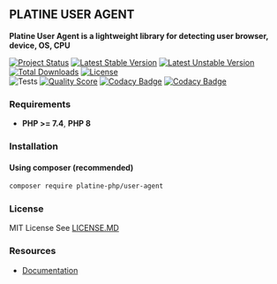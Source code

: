 ## PLATINE USER AGENT
**Platine User Agent is a lightweight library for detecting user browser, device, OS, CPU**

[![Project Status](http://opensource.box.com/badges/active.svg)](http://opensource.box.com/badges)
[![Latest Stable Version](https://poser.pugx.org/platine-php/user-agent/v)](https://packagist.org/packages/platine-php/user-agent)
[![Latest Unstable Version](https://poser.pugx.org/platine-php/user-agent/v/unstable)](https://packagist.org/packages/platine-php/user-agent)
[![Total Downloads](https://poser.pugx.org/platine-php/user-agent/downloads)](https://packagist.org/packages/platine-php/user-agent)
[![License](https://poser.pugx.org/platine-php/user-agent/license)](https://packagist.org/packages/platine-php/user-agent)  
![Tests](https://github.com/platine-php/user-agent/actions/workflows/ci.yml/badge.svg)
[![Quality Score](https://img.shields.io/scrutinizer/g/platine-php/user-agent.svg?style=flat-square)](https://scrutinizer-ci.com/g/platine-php/user-agent)
[![Codacy Badge](https://app.codacy.com/project/badge/Grade/de9d4291c12e4761a83f69a1446dd5b5)](https://app.codacy.com/gh/platine-php/user-agent/dashboard?utm_source=gh&utm_medium=referral&utm_content=&utm_campaign=Badge_grade)
[![Codacy Badge](https://app.codacy.com/project/badge/Coverage/de9d4291c12e4761a83f69a1446dd5b5)](https://app.codacy.com/gh/platine-php/user-agent/dashboard?utm_source=gh&utm_medium=referral&utm_content=&utm_campaign=Badge_coverage)

### Requirements 
- **PHP >= 7.4**, **PHP 8** 

### Installation
#### Using composer (recommended)
```bash
composer require platine-php/user-agent
```

### License
MIT License See [LICENSE.MD](LICENSE.MD)

### Resources
- [Documentation](https://docs.platine-php.com/packages/user-agent)